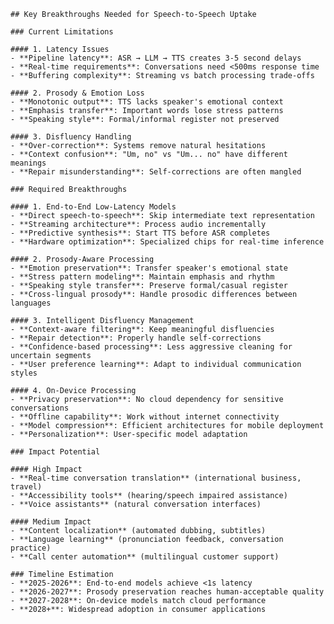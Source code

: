 
    ## Key Breakthroughs Needed for Speech-to-Speech Uptake

    ### Current Limitations

    #### 1. Latency Issues
    - **Pipeline latency**: ASR → LLM → TTS creates 3-5 second delays
    - **Real-time requirements**: Conversations need <500ms response time
    - **Buffering complexity**: Streaming vs batch processing trade-offs

    #### 2. Prosody & Emotion Loss  
    - **Monotonic output**: TTS lacks speaker's emotional context
    - **Emphasis transfer**: Important words lose stress patterns
    - **Speaking style**: Formal/informal register not preserved

    #### 3. Disfluency Handling
    - **Over-correction**: Systems remove natural hesitations
    - **Context confusion**: "Um, no" vs "Um... no" have different meanings
    - **Repair misunderstanding**: Self-corrections are often mangled

    ### Required Breakthroughs

    #### 1. End-to-End Low-Latency Models
    - **Direct speech-to-speech**: Skip intermediate text representation
    - **Streaming architecture**: Process audio incrementally  
    - **Predictive synthesis**: Start TTS before ASR completes
    - **Hardware optimization**: Specialized chips for real-time inference

    #### 2. Prosody-Aware Processing
    - **Emotion preservation**: Transfer speaker's emotional state
    - **Stress pattern modeling**: Maintain emphasis and rhythm
    - **Speaking style transfer**: Preserve formal/casual register
    - **Cross-lingual prosody**: Handle prosodic differences between languages

    #### 3. Intelligent Disfluency Management
    - **Context-aware filtering**: Keep meaningful disfluencies
    - **Repair detection**: Properly handle self-corrections  
    - **Confidence-based processing**: Less aggressive cleaning for uncertain segments
    - **User preference learning**: Adapt to individual communication styles

    #### 4. On-Device Processing
    - **Privacy preservation**: No cloud dependency for sensitive conversations
    - **Offline capability**: Work without internet connectivity
    - **Model compression**: Efficient architectures for mobile deployment
    - **Personalization**: User-specific model adaptation

    ### Impact Potential

    #### High Impact
    - **Real-time conversation translation** (international business, travel)
    - **Accessibility tools** (hearing/speech impaired assistance)  
    - **Voice assistants** (natural conversation interfaces)

    #### Medium Impact  
    - **Content localization** (automated dubbing, subtitles)
    - **Language learning** (pronunciation feedback, conversation practice)
    - **Call center automation** (multilingual customer support)

    ### Timeline Estimation
    - **2025-2026**: End-to-end models achieve <1s latency
    - **2026-2027**: Prosody preservation reaches human-acceptable quality
    - **2027-2028**: On-device models match cloud performance  
    - **2028+**: Widespread adoption in consumer applications
    